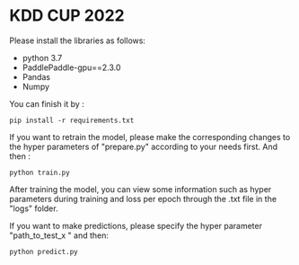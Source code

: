 # KDD CUP 2022


Please install the libraries as follows:
* python 3.7
* PaddlePaddle-gpu==2.3.0
* Pandas
* Numpy

You can finish it by :

```
pip install -r requirements.txt
```
If you want to retrain the model, please make the corresponding
changes to the hyper parameters of "prepare.py" according to your
needs first. And then :

```
python train.py
```
After training the model, you can view some information such
as hyper parameters during training and loss per epoch through
the .txt file in the "logs" folder.

If you want to make predictions, please specify the hyper parameter "path_to_test_x " and then:


```
python predict.py
```
